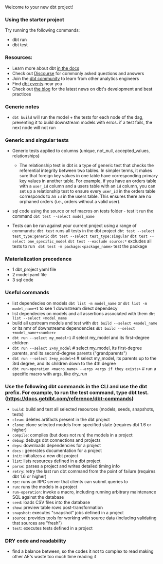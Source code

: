 Welcome to your new dbt project!

### Using the starter project

Try running the following commands:
- dbt run
- dbt test


### Resources:
- Learn more about dbt [in the docs](https://docs.getdbt.com/docs/introduction)
- Check out [Discourse](https://discourse.getdbt.com/) for commonly asked questions and answers
- Join the [dbt community](http://community.getbdt.com/) to learn from other analytics engineers
- Find [dbt events](https://events.getdbt.com) near you
- Check out [the blog](https://blog.getdbt.com/) for the latest news on dbt's development and best practices


### Generic notes
- `dbt build` will run the model + the tests for each node of the dag, preventing it to build downstream models with erros. if a test fails, the next node will not run

### Generic and singular tests
- Generic tests applied to columns (unique, not_null, accepted_values, relationships)
    - The relationship test in dbt is a type of generic test that checks the referential integrity between two tables. In simpler terms, it makes sure that foreign key values in one table have corresponding primary key values in another table.
    For example, if you have an orders table with a `user_id` column and a users table with an `id` column, you can set up a relationship test to ensure every `user_id` in the orders table corresponds to an `id` in the users table. This ensures there are no orphaned orders (i.e., orders without a valid user).
    
- sql code using the source or ref macros on tests folder -  test it run the command `dbt test --select model_name`
- Tests can be run against your current project using a range of commands:
    `dbt test` runs all tests in the dbt project
    `dbt test --select test_type:generic`
    `dbt test --select test_type:singular`
    `dbt test --select one_specific_model`
    `dbt test --exclude source:*` excludes all tests to run
    ` dbt test -m package:<package_name>` test the package

### Materialization precedence
- 1 dbt_project yaml file
- 2 model yaml file
- 3 sql code

### Useful commands
- list dependecies on models `dbt list -m model_name` or `dbt list -m model_name+1` to see 1 downstream direct dependecy
- list dependecies on models and all assertions associated with them `dbt list --select +model_name`
- build all upstream models and test  with `dbt build --select +model_name` or its nmr of downstreams dependencies `dbt build --select +model_name+<number>`
- `dbt run --select my_model+1`         # select my_model and its first-degree children
- `dbt run --select 2+my_model`         # select my_model, its first-degree parents, and its second-degree parents ("grandparents")
- `dbt run --select 3+my_model+4`       # select my_model, its parents up to the 3rd degree, and its children down to the 4th degree
-  `dbt run-operation <macro_name> --args <args if they exists>`     # run a specific macro with args, like dry_run 

### Use the following dbt commands in the CLI and use the dbt prefix. For example, to run the test command, type dbt test. (https://docs.getdbt.com/reference/dbt-commands)

- `build`: build and test all selected resources (models, seeds, snapshots, tests)
- `clean`: deletes artifacts present in the dbt project
- `clone`: clone selected models from specified state (requires dbt 1.6 or higher)
- `compile`: compiles (but does not run) the models in a project
- `debug`: debugs dbt connections and projects
- `deps`: downloads dependencies for a project
- `docs` : generates documentation for a project
- `init`: initializes a new dbt project
- `list`: lists resources defined in a dbt project
- `parse`: parses a project and writes detailed timing info
- `retry`: retry the last run dbt command from the point of failure (requires dbt 1.6 or higher)
- `rpc`: runs an RPC server that clients can submit queries to
- `run`: runs the models in a project
- `run-operation`: invoke a macro, including running arbitrary maintenance SQL against the database
- `seed`: loads CSV files into the database
- `show`: preview table rows post-transformation
- `snapshot`: executes "snapshot" jobs defined in a project
- `source`: provides tools for working with source data (including validating that sources are "fresh")
- `test`: executes tests defined in a project

### DRY code and readability
 - find a balance between, so the codes it not to complex to read making other AE's waste too much time reading it
